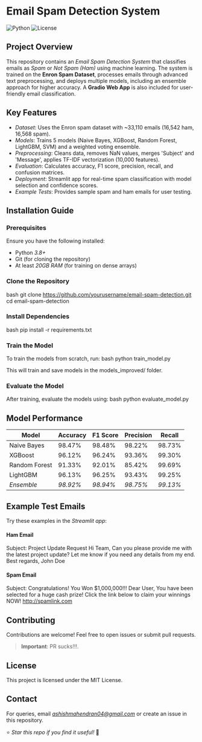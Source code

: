 # Email Spam Detection System

![Python](https://img.shields.io/badge/Python-3.8+-green.svg) ![License](https://img.shields.io/badge/License-MIT-yellow.svg)

## Project Overview
This repository contains an *Email Spam Detection System* that classifies emails as *Spam* or *Not Spam (Ham)* using machine learning. The system is trained on the **Enron Spam Dataset**, processes emails through advanced text preprocessing, and deploys multiple models, including an ensemble approach for higher accuracy. A **Gradio Web App** is also included for user-friendly email classification.

## Key Features
- *Dataset*: Uses the Enron spam dataset with ~33,110 emails (16,542 ham, 16,568 spam).
- *Models*: Trains 5 models (Naive Bayes, XGBoost, Random Forest, LightGBM, SVM) and a weighted voting ensemble.
- *Preprocessing*: Cleans data, removes NaN values, merges 'Subject' and 'Message', applies TF-IDF vectorization (10,000 features).
- *Evaluation*: Calculates accuracy, F1 score, precision, recall, and confusion matrices.
- *Deployment*: Streamlit app for real-time spam classification with model selection and confidence scores.
- *Example Tests*: Provides sample spam and ham emails for user testing.


## Installation Guide

### Prerequisites
Ensure you have the following installed:
- Python *3.8+*
- Git (for cloning the repository)
- At least *20GB RAM* (for training on dense arrays)

### Clone the Repository
bash
git clone https://github.com/yourusername/email-spam-detection.git
cd email-spam-detection


### Install Dependencies
bash
pip install -r requirements.txt


### Train the Model
To train the models from scratch, run:
bash
python train_model.py

This will train and save models in the models_improved/ folder.

### Evaluate the Model
After training, evaluate the models using:
bash
python evaluate_model.py


## Model Performance
| Model          | Accuracy | F1 Score | Precision | Recall  |
|---------------|----------|----------|----------|----------|
| Naive Bayes    | 98.47%   | 98.48%   | 98.22%   | 98.73%   |
| XGBoost        | 96.12%   | 96.24%   | 93.36%   | 99.30%   |
| Random Forest  | 91.33%   | 92.01%   | 85.42%   | 99.69%   |
| LightGBM       | 96.13%   | 96.25%   | 93.43%   | 99.25%   |
| *Ensemble*   | *98.92%* | *98.94%* | *98.75%* | *99.13%* |


## Example Test Emails
Try these examples in the *Streamlit app*:
#### Ham Email

Subject: Project Update Request
Hi Team,
Can you please provide me with the latest project update? Let me know if you need any details from my end.
Best regards,
John Doe

#### Spam Email

Subject: Congratulations! You Won $1,000,000!!!
Dear User,
You have been selected for a huge cash prize! Click the link below to claim your winnings NOW!
http://spamlink.com


## Contributing
Contributions are welcome! Feel free to open issues or submit pull requests.
> **Important**: PR sucks!!!.

## License
This project is licensed under the MIT License.

## Contact
For queries, email *ashishmahendran04@gmail.com* or create an issue in this repository.

⭐ *Star this repo if you find it useful!* 🌟

